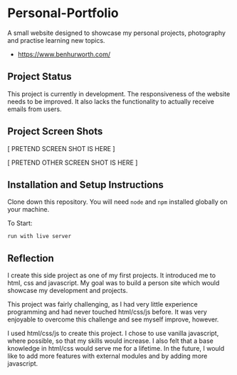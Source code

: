 
# Personal-Portfolio
A small website designed to showcase my personal projects, photography and practise learning new topics.
 - https://www.benhurworth.com/

## Project Status

This project is currently in development. The responsiveness of the website needs to be improved. It also lacks the functionality to actually receive emails from users.

## Project Screen Shots

[ PRETEND SCREEN SHOT IS HERE ]

[ PRETEND OTHER SCREEN SHOT IS HERE ]

## Installation and Setup Instructions

Clone down this repository. You will need `node` and `npm` installed globally on your machine.  

To Start:

`run with live server`
 
## Reflection

I create this side project as one of my first projects. It introduced me to html, css and javascript. My goal was to build a person site which would showcase my 
development and projects.

This project was fairly challenging, as I had very little experience programming and had never touched html/css/js before. It was very enjoyable to overcome
this challenge and see myself improve, however.

I used html/css/js to create this project. I chose to use vanilla javascript, where possible, so that my skills would increase. I also felt that a base knowledge
in html/css would serve me for a lifetime. In the future, I would like to add more features with external modules and by adding more javascript.
